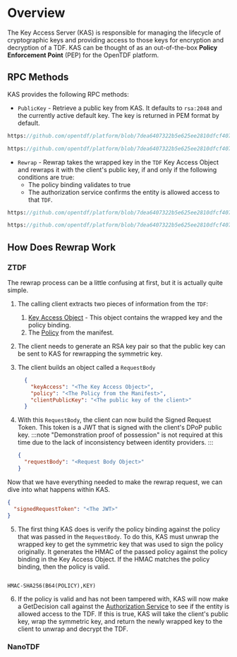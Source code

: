 # Overview

The Key Access Server (KAS) is responsible for managing the lifecycle of cryptographic keys and providing access to those keys for encryption and decryption of a TDF. KAS can be thought of as an out-of-the-box **Policy Enforcement Point** (PEP) for the OpenTDF platform.

## RPC Methods

KAS provides the following RPC methods:

- `PublicKey` - Retrieve a public key from KAS. It defaults to `rsa:2048` and the currently active default key. The key is returned in PEM format by default.

```protobuf reference
https://github.com/opentdf/platform/blob/7dea6407322b5e625ee2810dfcf407c010d9996f/service/kas/kas.proto#L69-L75
```

```protobuf reference
https://github.com/opentdf/platform/blob/7dea6407322b5e625ee2810dfcf407c010d9996f/service/kas/kas.proto#L34-L43
```

- `Rewrap` - Rewrap takes the wrapped key in the `TDF` Key Access Object and rewraps it with the client's public key, if and only if the following conditions are true:
  - The policy binding validates to true
  - The authorization service confirms the entity is allowed access to that `TDF`.

```protobuf reference
https://github.com/opentdf/platform/blob/7dea6407322b5e625ee2810dfcf407c010d9996f/service/kas/kas.proto#L86-L95
```

```protobuf reference
https://github.com/opentdf/platform/blob/7dea6407322b5e625ee2810dfcf407c010d9996f/service/kas/kas.proto#L45-L56
```

## How Does Rewrap Work

### ZTDF

The rewrap process can be a little confusing at first, but it is actually quite simple.

1. The calling client extracts two pieces of information from the `TDF`:
   1. [Key Access Object](/spec/ztdf/kao) - This object contains the wrapped key and the policy binding.
   2. The [Policy](/spec/ztdf/policy) from the manifest.

2. The client needs to generate an RSA key pair so that the public key can be sent to KAS for rewrapping the symmetric key.
3. The client builds an object called a `RequestBody`

    ```json
      {
        "keyAccess": "<The Key Access Object>",
        "policy": "<The Policy from the Manifest>",
        "clientPublicKey": "<The public key of the client>"
      }
    ```

4. With this `RequestBody`, the client can now build the Signed Request Token. This token is a JWT that is signed with the client's DPoP public key.
    :::note
    "Demonstration proof of possession" is not required at this time due to the lack of inconsistency between identity providers.
    :::

    ```json title="Body of JWT"
    {
      "requestBody": "<Request Body Object>"
    }
    ```

Now that we have everything needed to make the rewrap request, we can dive into what happens within KAS.

```json
{
  "signedRequestToken": "<The JWT>"
}
```

5. The first thing KAS does is verify the policy binding against the policy that was passed in the `RequestBody`. To do this, KAS must unwrap the wrapped key to get the symmetric key that was used to sign the policy originally. It generates the HMAC of the passed policy against the policy binding in the Key Access Object. If the HMAC matches the policy binding, then the policy is valid.

  ```

  HMAC-SHA256(B64(POLICY),KEY)

  ```

6. If the policy is valid and has not been tampered with, KAS will now make a GetDecision call against the [Authorization Service](../authorization/overview.md) to see if the entity is allowed access to the TDF. If this is true, KAS will take the client's public key, wrap the symmetric key, and return the newly wrapped key to the client to unwrap and decrypt the TDF.

### NanoTDF
